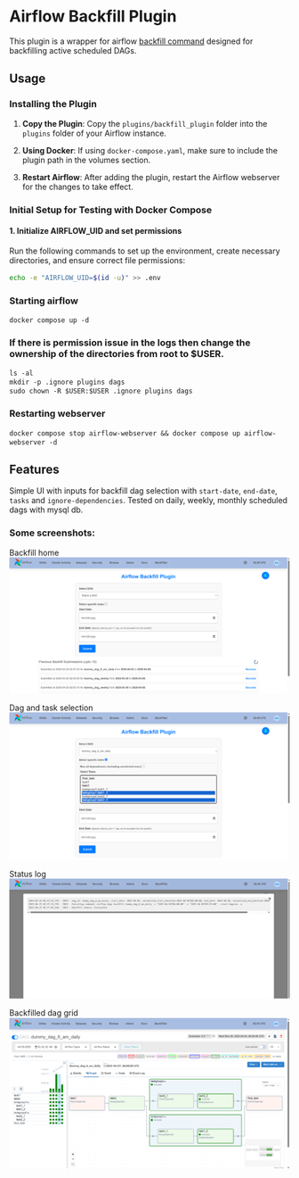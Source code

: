 # Airflow Backfill Plugin
This plugin is a wrapper for airflow [backfill command](https://airflow.apache.org/docs/apache-airflow/2.10.5/cli-and-env-variables-ref.html#backfill) designed for backfilling active scheduled DAGs. 

## Usage

### Installing the Plugin

1. **Copy the Plugin**: Copy the `plugins/backfill_plugin` folder into the `plugins` folder of your Airflow instance.

2. **Using Docker**: If using `docker-compose.yaml`, make sure to include the plugin path in the volumes section.
3. **Restart Airflow**: After adding the plugin, restart the Airflow webserver for the changes to take effect.

### Initial Setup for Testing with Docker Compose

#### 1. Initialize AIRFLOW_UID and set permissions
Run the following commands to set up the environment, create necessary directories, and ensure correct file permissions:

```bash
echo -e "AIRFLOW_UID=$(id -u)" >> .env
```

### Starting airflow
```shell 
docker compose up -d
```

### If there is permission issue in the logs then change the ownership of the directories from root to $USER. 
```shell
ls -al
mkdir -p .ignore plugins dags
sudo chown -R $USER:$USER .ignore plugins dags
```

### Restarting webserver
```shell 
docker compose stop airflow-webserver && docker compose up airflow-webserver -d
```


## Features
Simple UI with inputs for backfill dag selection with `start-date`, `end-date`, `tasks` and `ignore-dependencies`.
Tested on daily, weekly, monthly scheduled dags with mysql db.

### Some screenshots:
Backfill home
![img.png](images/backfill_home.png)

Dag and task selection
![img.png](images/dag_with_task_selection.png)

Status log
![img.png](images/backfill_log.png)

Backfilled dag grid
![img.png](images/backfilled_dag_grid.png)
